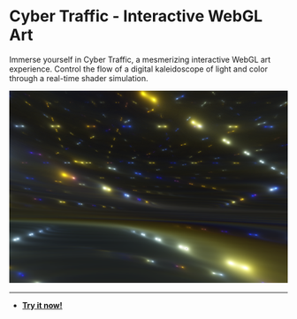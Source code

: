 # Cyber Traffic - Interactive WebGL Art

Immerse yourself in Cyber Traffic, a mesmerizing interactive WebGL art experience. Control the flow of a digital kaleidoscope of light and color through a real-time shader simulation.

![Cyber Traffic - Interactive WebGL Art Screenshot](https://raw.githubusercontent.com/ChrisPirillo/cyber-traffic/main/assets/screenshot.png)

---

* **[Try it now!](https://pirillo.com/arcade/cyber-traffic.html)**
